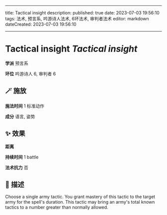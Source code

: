 
---
title: Tactical insight
description: 
published: true
date: 2023-07-03 19:56:10
tags: 法术, 预言系, 吟游诗人法术, 6环法术, 审判者法术
editor: markdown
dateCreated: 2023-07-03 19:56:10

---

# **Tactical insight** *Tactical insight*

**学派** 预言系 

**环位** 吟游诗人 6, 审判者 6

## 🪄 施放

**施法时间** 1 标准动作

**成分** 语言, 姿势

## ✨ 效果  

**距离**   

**持续时间** 1 battle 

**法术抗力** 否

## 📖 描述

Choose a single army tactic. You grant mastery of this tactic to the target army for the spell's duration. This tactic may bring an army's total known tactics to a number greater than normally allowed.
    